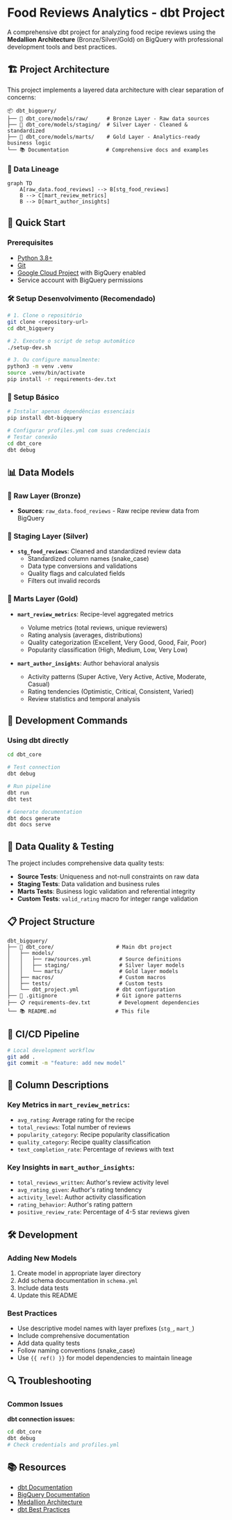 # Food Reviews Analytics - dbt Project

A comprehensive dbt project for analyzing food recipe reviews using the **Medallion Architecture** (Bronze/Silver/Gold) on BigQuery with professional development tools and best practices.

## 🏗️ Project Architecture

This project implements a layered data architecture with clear separation of concerns:

```
📦 dbt_bigquery/
├── 🥉 dbt_core/models/raw/      # Bronze Layer - Raw data sources
├── 🥈 dbt_core/models/staging/  # Silver Layer - Cleaned & standardized
├── 🥇 dbt_core/models/marts/    # Gold Layer - Analytics-ready business logic
└── 📚 Documentation            # Comprehensive docs and examples
```

### 🔄 Data Lineage

```mermaid
graph TD
    A[raw_data.food_reviews] --> B[stg_food_reviews]
    B --> C[mart_review_metrics]
    B --> D[mart_author_insights]
```

## 🚀 Quick Start

### Prerequisites
- [Python 3.8+](https://www.python.org/downloads/)
- [Git](https://git-scm.com/)
- [Google Cloud Project](https://cloud.google.com/) with BigQuery enabled
- Service account with BigQuery permissions

### 🛠️ Setup Desenvolvimento (Recomendado)

```bash
# 1. Clone o repositório
git clone <repository-url>
cd dbt_bigquery

# 2. Execute o script de setup automático
./setup-dev.sh

# 3. Ou configure manualmente:
python3 -m venv .venv
source .venv/bin/activate
pip install -r requirements-dev.txt
```

### 🎯 Setup Básico

```bash
# Instalar apenas dependências essenciais
pip install dbt-bigquery

# Configurar profiles.yml com suas credenciais
# Testar conexão
cd dbt_core
dbt debug
```

## 📊 Data Models

### 🥉 Raw Layer (Bronze)
- **Sources**: `raw_data.food_reviews` - Raw recipe review data from BigQuery

### 🥈 Staging Layer (Silver)
- **`stg_food_reviews`**: Cleaned and standardized review data
  - Standardized column names (snake_case)
  - Data type conversions and validations
  - Quality flags and calculated fields
  - Filters out invalid records

### 🥇 Marts Layer (Gold)
- **`mart_review_metrics`**: Recipe-level aggregated metrics
  - Volume metrics (total reviews, unique reviewers)
  - Rating analysis (averages, distributions)
  - Quality categorization (Excellent, Very Good, Good, Fair, Poor)
  - Popularity classification (High, Medium, Low, Very Low)

- **`mart_author_insights`**: Author behavioral analysis
  - Activity patterns (Super Active, Very Active, Active, Moderate, Casual)
  - Rating tendencies (Optimistic, Critical, Consistent, Varied)
  - Review statistics and temporal analysis

## 🔧 Development Commands

### Using dbt directly

```bash
cd dbt_core

# Test connection
dbt debug

# Run pipeline
dbt run
dbt test

# Generate documentation
dbt docs generate
dbt docs serve
```

## 🧪 Data Quality & Testing

The project includes comprehensive data quality tests:

- **Source Tests**: Uniqueness and not-null constraints on raw data
- **Staging Tests**: Data validation and business rules
- **Marts Tests**: Business logic validation and referential integrity
- **Custom Tests**: `valid_rating` macro for integer range validation

## 📋 Project Structure

```
dbt_bigquery/
├── 📁 dbt_core/                    # Main dbt project
│   ├── models/
│   │   ├── raw/sources.yml         # Source definitions
│   │   ├── staging/                # Silver layer models
│   │   └── marts/                  # Gold layer models
│   ├── macros/                     # Custom macros
│   ├── tests/                      # Custom tests
│   └── dbt_project.yml            # dbt configuration
├── 🔧 .gitignore                   # Git ignore patterns
├── 📋 requirements-dev.txt         # Development dependencies
└── 📚 README.md                   # This file
```

## 🚦 CI/CD Pipeline

```bash
# Local development workflow
git add .
git commit -m "feature: add new model"

```

## 📖 Column Descriptions

### Key Metrics in `mart_review_metrics`:
- `avg_rating`: Average rating for the recipe
- `total_reviews`: Total number of reviews
- `popularity_category`: Recipe popularity classification
- `quality_category`: Recipe quality classification
- `text_completion_rate`: Percentage of reviews with text

### Key Insights in `mart_author_insights`:
- `total_reviews_written`: Author's review activity level
- `avg_rating_given`: Author's rating tendency
- `activity_level`: Author activity classification
- `rating_behavior`: Author's rating pattern
- `positive_review_rate`: Percentage of 4-5 star reviews given

## 🛠️ Development

### Adding New Models
1. Create model in appropriate layer directory
2. Add schema documentation in `schema.yml`
3. Include data tests
4. Update this README

### Best Practices
- Use descriptive model names with layer prefixes (`stg_`, `mart_`)
- Include comprehensive documentation
- Add data quality tests
- Follow naming conventions (snake_case)
- Use `{{ ref() }}` for model dependencies to maintain lineage

## 🔍 Troubleshooting

### Common Issues

**dbt connection issues:**
```bash
cd dbt_core
dbt debug
# Check credentials and profiles.yml
```


## 📚 Resources

- [dbt Documentation](https://docs.getdbt.com/)
- [BigQuery Documentation](https://cloud.google.com/bigquery/docs)
- [Medallion Architecture](https://www.databricks.com/glossary/medallion-architecture)
- [dbt Best Practices](https://docs.getdbt.com/guides/best-practices)
